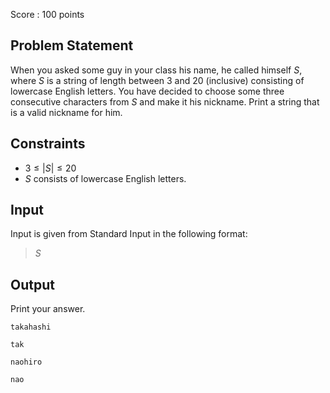 Score : $100$ points

## Problem Statement

When you asked some guy in your class his name, he called himself $S$, where $S$ is a string of length between $3$ and $20$ (inclusive) consisting of lowercase English letters.
You have decided to choose some three consecutive characters from $S$ and make it his nickname. Print a string that is a valid nickname for him.

## Constraints

- $3 \leq |S| \leq 20$
- $S$ consists of lowercase English letters.

## Input

Input is given from Standard Input in the following format:

> $S$

## Output

Print your answer.

```input1
takahashi
```

```output1
tak
```

```input2
naohiro
```

```output2
nao
```